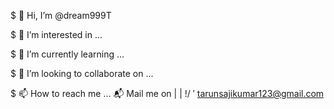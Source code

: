 $ 👋 Hi, I’m @dream999T

$ 👀 I’m interested in ...

$ 🌱 I’m currently learning ...

$ 💞️ I’m looking to collaborate on ...

$ 📫 How to reach me ... 
  📬 Mail me on 
          |
          |
         \!/
          ′
tarunsajikumar123@gmail.com

<!---
dream999T/dream999T is a ✨ special ✨ repository because its `README.md` (this file) appears on your GitHub profile.
You can click the Preview link to take a look at your changes.
--->

